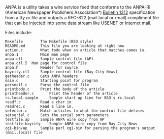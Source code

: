 ANPA is a utility takes a wire service feed that conforms to the ANPA-RI (American Newspaper Publishers Association*) [Bulletin 1312](https://en.wikipedia.org/wiki/ANPA-1312) specification from a tty or file and outputs a RFC-822 (mail.local or rmail) compliment file that can be injected into some data stream like USENET or Internet mail.

Files include:

```
Makefile		The Makefile (BSD style)
README.md		This file you are looking at right now
action.c		What todo when an article that matches comes in.
anpa.1			Main man page
anpa.ctl		Sample control file (AP)
anpa.ctl.5	Man page for control file
anpa.h			Header for source
baycity.ctl		Sample control file (Bay City News)
getheader.c		Gets ANPA headers
main.c			Starting point for program
parsectl.c		Parse the control file
printbody.c		Print the body of the article
printheader.c		Print the header of the article
rc.local.sample		Sample start up line for BSD's rc.local
readf.c			Read a char in
readrec.c		Read a line in.
selector.c		Match articles to what the control file defines
setserial.c		Sets the serial port parameters
testfile.ap		Sample ANPA wire copy from AP
testfile.baycity	Sample ANPA wire copy from Bay City News
cgi-bin/ap		Sample perl cgi-bin for parsing the program's output (mail.local) file
```
